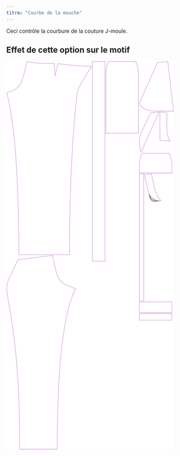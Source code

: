 ```yaml
---
titre: "Courbe de la mouche"
---
```


Ceci contrôle la courbure de la couture J-moule.

## Effet de cette option sur le motif

![Cette image montre l'effet de cette option en superposant plusieurs variantes qui ont une valeur différente pour cette option](charlie_flycurve_sample.svg "Effet de cette option sur le modèle")
